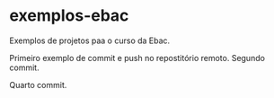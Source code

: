 # exemplos-ebac
Exemplos de projetos paa o curso da Ebac.

Primeiro exemplo de commit e push no repostitório remoto.
Segundo commit.

Quarto commit.
